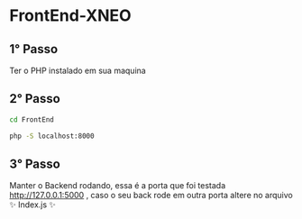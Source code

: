 # FrontEnd-XNEO

## 1° Passo

Ter o PHP instalado em sua maquina

## 2° Passo

```sh
cd FrontEnd
```
```sh
php -S localhost:8000
``` 
## 3° Passo

Manter o Backend rodando, essa é a porta que foi testada http://127.0.0.1:5000 , caso o seu back rode em outra porta altere no arquivo  ✨ Index.js ✨

